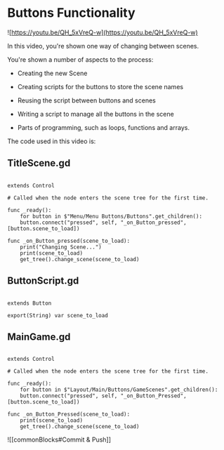 
# Buttons Functionality


![https://youtu.be/QH_5xVreQ-w](https://youtu.be/QH_5xVreQ-w)

  

In this video, you're shown one way of changing between scenes.


You're shown a number of aspects to the process:
  

- Creating the new Scene

- Creating scripts for the buttons to store the scene names

- Reusing the script between buttons and scenes

- Writing a script to manage all the buttons in the scene

- Parts of programming, such as loops, functions and arrays.

  

The code used in this video is:


## TitleScene.gd

```gdscript

extends Control

# Called when the node enters the scene tree for the first time.

func _ready():
	for button in $"Menu/Menu Buttons/Buttons".get_children():
	button.connect("pressed", self, "_on_Button_pressed", [button.scene_to_load])

func _on_Button_pressed(scene_to_load):
	print("Changing Scene...")
	print(scene_to_load)
	get_tree().change_scene(scene_to_load)

```

## ButtonScript.gd

```gdscript

extends Button

export(String) var scene_to_load

```

## MainGame.gd

```gdscript

extends Control

# Called when the node enters the scene tree for the first time.

func _ready():
	for button in $"Layout/Main/Buttons/GameScenes".get_children():
	button.connect("pressed", self, "_on_Button_Pressed", [button.scene_to_load])

func _on_Button_Pressed(scene_to_load):
	print(scene_to_load)
	get_tree().change_scene(scene_to_load)
```

  ![[commonBlocks#Commit & Push]]